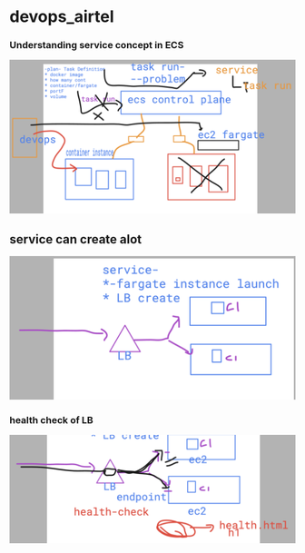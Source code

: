 # devops_airtel

### Understanding service concept in ECS 

<img src="service.png">

## service can create alot 

<img src="service1.png">

### health check of LB 

<img src="health.png">


